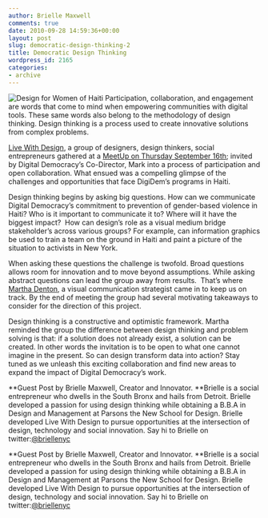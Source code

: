 ```yaml
---
author: Brielle Maxwell
comments: true
date: 2010-09-28 14:59:36+00:00
layout: post
slug: democratic-design-thinking-2
title: Democratic Design Thinking
wordpress_id: 2165
categories:
- archive
---
```

![Design for Women of Haiti](http://www.livewithdesign.org/collaboration4haitiweb1.jpg)
Participation, collaboration, and engagement are words that come to mind when empowering communities with digital tools. These same words also belong to the methodology of design thinking. Design thinking is a process used to create innovative solutions from complex problems.

[Live With Design](http://www.livewithdesign.org/), a group of designers, design thinkers, social entrepreneurs gathered at a [MeetUp on Thursday September 16th](http://www.meetup.com/livewithdesign/); invited by Digital Democracy’s Co-Director, Mark into a process of participation and open collaboration. What ensued was a compelling glimpse of the challenges and opportunities that face DigiDem’s programs in Haiti.

Design thinking begins by asking big questions. How can we communicate Digital Democracy’s commitment to prevention of gender-based violence in Haiti? Who is it important to communicate it to? Where will it have the biggest impact?  How can design’s role as a visual medium bridge stakeholder’s across various groups? For example, can information graphics be used to train a team on the ground in Haiti and paint a picture of the situation to activists in New York.

When asking these questions the challenge is twofold. Broad questions allows room for innovation and to move beyond assumptions. While asking abstract questions can lead the group away from results.  That’s where [Martha Denton](http://www.marthadenton.com/), a visual communication strategist came in to keep us on track. By the end of meeting the group had several motivating takeaways to consider for the direction of this project.

Design thinking is a constructive and optimistic framework. Martha reminded the group the difference between design thinking and problem solving is that: if a solution does not already exist, a solution can be created. In other words the invitation is to be open to what one cannot imagine in the present. So can design transform data into action? Stay tuned as we unleash this exciting collaboration and find new areas to expand the impact of Digital Democracy’s work.

**Guest Post by Brielle Maxwell, Creator and Innovator. **Brielle is a social entrepreneur who dwells in the South Bronx and hails from Detroit. Brielle developed a passion for using design thinking while obtaining a B.B.A in Design and Management at Parsons the New School for Design. Brielle developed Live With Design to pursue opportunities at the intersection of design, technology and social innovation. Say hi to Brielle on twitter:[@briellenyc][5] 


 [5]: http://www.twitter.com/briellenyc
**Guest Post by Brielle Maxwell, Creator and Innovator. **Brielle is a social entrepreneur who dwells in the South Bronx and hails from Detroit. Brielle developed a passion for using design thinking while obtaining a B.B.A in Design and Management at Parsons the New School for Design. Brielle developed Live With Design to pursue opportunities at the intersection of design, technology and social innovation. Say hi to Brielle on twitter:[@briellenyc](http://www.twitter.com/briellenyc)
